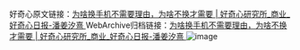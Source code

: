 好奇心原文链接：[为啥换手机不需要理由，为啥不换才需要 | 好奇心研究所_商业_好奇心日报-潘姜汐熹 ](https://www.qdaily.com/articles/11855.html)
WebArchive归档链接：[为啥换手机不需要理由，为啥不换才需要 | 好奇心研究所_商业_好奇心日报-潘姜汐熹 ](http://web.archive.org/web/20190623171213/https://www.qdaily.com/articles/11855.html)
![image](http://ww3.sinaimg.cn/large/007d5XDply1g3wasie3k2j30u03et1kx)
